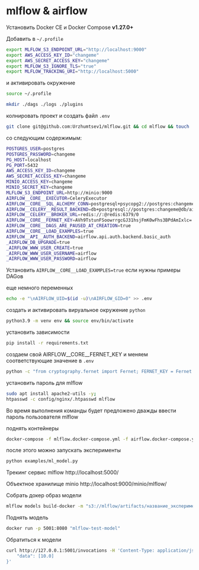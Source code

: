 # mlflow & airflow

Установить Docker CE и Docker Compose **v1.27.0+**

Добавить в ```~/.profile``` 
```bash
export MLFLOW_S3_ENDPOINT_URL="http://localhost:9000"
export AWS_ACCESS_KEY_ID="changeme"
export AWS_SECRET_ACCESS_KEY="changeme"
export MLFLOW_S3_IGNORE_TLS="true"
export MLFLOW_TRACKING_URI="http://localhost:5000"
```
и активировать окружение 
```bash
source ~/.profile
```
```bash
mkdir ./dags ./logs ./plugins
```

колнировать проект и создать файл ```.env``` 
```bash
git clone git@github.com:Urzhumtsev1/mlflow.git && cd mlflow && touch .env
```
со следующим содержимым:
```bash
POSTGRES_USER=postgres
POSTGRES_PASSWORD=changeme
PG_HOST=localhost
PG_PORT=5432
AWS_ACCESS_KEY_ID=changeme
AWS_SECRET_ACCESS_KEY=changeme
MINIO_ACCESS_KEY=changeme
MINIO_SECRET_KEY=changeme
MLFLOW_S3_ENDPOINT_URL=http://minio:9000
AIRFLOW__CORE__EXECUTOR=CeleryExecutor
AIRFLOW__CORE__SQL_ALCHEMY_CONN=postgresql+psycopg2://postgres:changeme@db/airflow
AIRFLOW__CELERY__RESULT_BACKEND=db+postgresql://postgres:changeme@db/airflow
AIRFLOW__CELERY__BROKER_URL=redis://:@redis:6379/0
AIRFLOW__CORE__FERNET_KEY=AVh9TstunFSoowrrgcGJ31hsjFmK0wFhs3BPdAmIxlc=
AIRFLOW__CORE__DAGS_ARE_PAUSED_AT_CREATION=true
AIRFLOW__CORE__LOAD_EXAMPLES=true
AIRFLOW__API__AUTH_BACKEND=airflow.api.auth.backend.basic_auth
_AIRFLOW_DB_UPGRADE=true
_AIRFLOW_WWW_USER_CREATE=true
_AIRFLOW_WWW_USER_USERNAME=airflow
_AIRFLOW_WWW_USER_PASSWORD=airflow
```
Установить ```AIRFLOW__CORE__LOAD_EXAMPLES=true``` если нужны примеры DAGов

еще немного переменных
```bash
echo -e "\nAIRFLOW_UID=$(id -u)\nAIRFLOW_GID=0" >> .env
```

создать и активировать вируальное окружение ```python```
```bash
python3.9 -m venv env && source env/bin/activate
```
установить зависимости 
```bash
pip install -r requirements.txt
```

создаем свой AIRFLOW__CORE__FERNET_KEY и меняем соответствующие значение в ```.env```
```bash
python -c "from cryptography.fernet import Fernet; FERNET_KEY = Fernet.generate_key().decode(); print(FERNET_KEY)"
```

установить пароль для mlflow
```bash
sudo apt install apache2-utils -y;
htpasswd -c config/nginx/.htpasswd mlflow
```
Во время выполнения команды будет предложено дважды ввести пароль пользователя mlflow

поднять контейнеры
```bash
docker-compose -f mlflow.docker-compose.yml -f airflow.docker-compose.yml up -d
```
после этого можно запускать эксперименты
```bash
python examples/ml_model.py
```
Трекинг сервис mlflow http://localhost:5000/

Объектное хранилище minio http://localhost:9000/minio/mlflow/

Собрать докер образ модели
```bash
mlflow models build-docker -m "s3://mlflow/artifacts/название_эксперимента/хэш_эксперимента/artifacts/model" -n "mlflow-test-model"
```
Поднять модель
```bash
docker run -p 5001:8080 "mlflow-test-model"
```
Обратиться к модели
```bash
curl http://127.0.0.1:5001/invocations -H 'Content-Type: application/json' -d '{
    "data": [10.0]
}'
```
